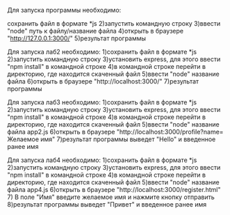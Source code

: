 Для запуска программы необходимо:

сохранить файл в формате *js 2)запустить командную строку 3)ввести "node" путь к файлу/название файла 4)открыть в браузере "http://127.0.0.1:3000/" 5)результат программы

Для запуска лаб2 необходимо:
1)сохранить файл в формате *js
2)запустить командную строку 
3)установить express, для этого ввести "npm install" в командной строке 
4)в командной строке перейти в директорию, где находится скаченный файл
5)ввести "node" название файла
6)открыть в браузере "http://localhost:3000/" 
7)результат программы

Для запуска лаб3 необходимо:
1)сохранить файл в формате *js
2)запустить командную строку 
3)установить express, для этого ввести "npm install" в командной строке 
4)в командной строке перейти в директорию, где находится скаченный файл
5)ввести "node" название файла app2.js
6)открыть в браузере "http://localhost:3000/profile?name= Желаемое имя" 
7)результат программы выведет "Hello" и введенное ранее имя


Для запуска лаб4 необходимо:
1)сохранить файл в формате *js
2)запустить командную строку 
3)установить express, для этого ввести "npm install" в командной строке 
4)в командной строке перейти в директорию, где находится скаченный файл
5)ввести "node" название файла app4.js
6)открыть в браузере "http://localhost:3000/register.html" 
7) В поле "Имя" введите желаемое имя и нажмите кнопку отправить
8)результат программы выведет "Привет" и введенное ранее имя
